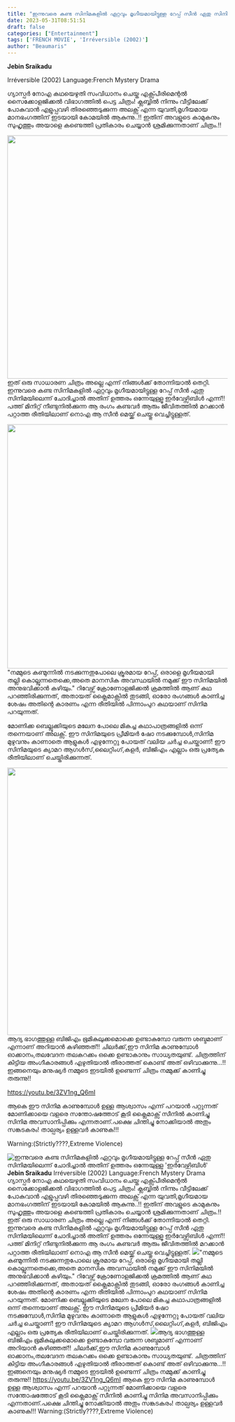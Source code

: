 ```yaml
---
title: "ഇന്നുവരെ കണ്ട സിനിമകളിൽ ഏറ്റവും മൃഗീയമായിട്ടുള്ള റേപ്പ് സീൻ ഏതു സിനിമയിലെന്ന് ചോദിച്ചാൽ അതിന് ഉത്തരം ഒന്നേയുള്ളൂ 'ഇർവേഴ്സിബിൾ'"
date: 2023-05-31T08:51:51
draft: false
categories: ["Entertainment"]
tags: ['FRENCH MOVIE', 'Irréversible (2002)']
author: "Beaumaris"
---
```


<strong>Jebin Sraikadu </strong>

Irréversible (2002)
Language:French
Mystery Drama

ഗ്യാസ്പർ നോഎ കഥയെഴുതി സംവിധാനം ചെയ്ത എക്സ്പീരിമെന്റൽ സൈക്കോളജിക്കൽ വിഭാഗത്തിൽ പെട്ട ചിത്രം! ക്ലബ്ബിൽ നിന്നും വീട്ടിലേക്ക് പോകുവാൻ എളുപ്പവഴി തിരഞ്ഞെടുക്കുന്ന അലക്സ് എന്ന യുവതി,മൃഗീയമായ മാനഭംഗത്തിന് ഇടയായി കോമയിൽ ആകുന്നു..!! ഇതിന് അവളുടെ കാമുകനും സുഹൃത്തും അയാളെ കണ്ടെത്തി പ്രതികാരം ചെയ്യാൻ ശ്രമിക്കുന്നതാണ് ചിത്രം.!!

<a href="https://cdn.boolokam.com/articles/2023/05/wwwwwww.jpg"><img class="size-full wp-image-397734 aligncenter" src="https://cdn.boolokam.com/articles/2023/05/wwwwwww.jpg" alt="" width="1000" height="555" /></a>ഇത് ഒരു സാധാരണ ചിത്രം അല്ലെ എന്ന് നിങ്ങൾക്ക് തോന്നിയാൽ തെറ്റി. ഇന്നുവരെ കണ്ട സിനിമകളിൽ ഏറ്റവും മൃഗീയമായിട്ടുള്ള റേപ്പ് സീൻ ഏതു സിനിമയിലെന്ന് ചോദിച്ചാൽ അതിന് ഉത്തരം ഒന്നേയുള്ളൂ ഇർവേഴ്സിബിൾ എന്ന്!! പത്ത് മിനിറ്റ് നീണ്ടുനിൽക്കുന്ന ആ രംഗം കണ്ടവർ ആരും ജീവിതത്തിൽ മറക്കാൻ പറ്റാത്ത രീതിയിലാണ് നൊഎ ആ സീൻ മെയ്ക്ക് ചെയ്തു വെച്ചിട്ടുള്ളത്.

<a href="https://cdn.boolokam.com/articles/2023/05/cscssss.png"><img class="wp-image-397735 aligncenter" src="https://cdn.boolokam.com/articles/2023/05/cscssss.png" alt="" width="1003" height="557" /></a>"നമ്മുടെ കണ്മുന്നിൽ നടക്കുന്നതുപോലെ ക്രൂരമായ റേപ്പ്, ഒരാളെ മൃഗീയമായി തല്ലി കൊല്ലുന്നതെക്കെ,അതെ മാനസിക അവസ്ഥയിൽ നമുക്ക് ഈ സിനിമയിൽ അനുഭവിക്കാൻ കഴിയും." റിവേഴ്സ് ക്രോണോളജിക്കൽ ക്രമത്തിൽ ആണ് കഥ പറഞ്ഞിരിക്കുന്നത്, അതായത് ക്ലൈമാക്സിൽ തുടങ്ങി, ഓരോ രംഗങ്ങൾ കാണിച്ച ശേഷം അതിന്റെ കാരണം എന്ന രീതിയിൽ പിന്നാംപുറ കഥയാണ് സിനിമ പറയുന്നത്.

മോണിക്ക ബെല്ലൂക്കിയുടെ മലേന പോലെ മികച്ച കഥാപാത്രങ്ങളിൽ ഒന്ന് തന്നെയാണ് അലക്സ്. ഈ സിനിമയുടെ പ്രീമിയർ ഷോ നടക്കുമ്പോൾ,സിനിമ മുഴുവനും കാണാതെ ആളുകൾ എഴുന്നേറ്റു പോയത് വലിയ ചർച്ച ചെയ്താണ്! ഈ സിനിമയുടെ ക്യാമറ ആഗൾസ്,ലൈറ്റിംഗ്,കളർ, ബിജിഎം എല്ലാം ഒരു പ്രത്യേക രീതിയിലാണ് ചെയ്തിരിക്കുന്നത്.

<a href="https://cdn.boolokam.com/articles/2023/05/gz99dbx9bbe31.jpg"><img class="wp-image-397736 aligncenter" src="https://cdn.boolokam.com/articles/2023/05/gz99dbx9bbe31.jpg" alt="" width="916" height="610" /></a>ആദ്യ ഭാഗത്തുള്ള ബിജിഎം ഭൂമികുലുക്കമൊക്കെ ഉണ്ടാകുമ്പോ വരുന്ന ശബ്ദമാണ് എന്നാണ് അറിയാൻ കഴിഞ്ഞത്!! ചിലർക്ക്,ഈ സിനിമ കാണുമ്പോൾ ഓക്കാനം,തലവേദന തലകറക്കം ഒക്കെ ഉണ്ടാകാനും സാധ്യതയുണ്ട്. ചിത്രത്തിന് കിട്ടിയ അംഗീകാരങ്ങൾ എഴുതിയാൽ തീരാത്തത് കൊണ്ട് അത് ഒഴിവാക്കുന്നു...!!
ഇങ്ങനെയും മനുഷ്യർ നമ്മുടെ ഇടയിൽ ഉണ്ടെന്ന് ചിത്രം നമ്മുക്ക് കാണിച്ചു തരുന്നു!!

https://youtu.be/3ZV1ng_Q6mI

ആകെ ഈ സിനിമ കാണുമ്പോൾ ഉള്ള ആശ്വാസം എന്ന് പറയാൻ പറ്റുന്നത് മോണിക്കായെ വളരെ സന്തോഷത്തോട് കൂടി ക്ലൈമാക്സ്‌ സീനിൽ കാണിച്ചു സിനിമ അവസാനിപ്പിക്കും എന്നതാണ്.പക്ഷെ ചിന്തിച്ചു നോക്കിയാൽ അതും സങ്കടകരം! താല്പര്യം ഉള്ളവർ കാണുക!!!

Warning:(Strictly????,Extreme Violence)


![ഇന്നുവരെ കണ്ട സിനിമകളിൽ ഏറ്റവും മൃഗീയമായിട്ടുള്ള റേപ്പ് സീൻ ഏതു സിനിമയിലെന്ന് ചോദിച്ചാൽ അതിന് ഉത്തരം ഒന്നേയുള്ളൂ 'ഇർവേഴ്സിബിൾ'](https://cdn.boolokam.com/articles/2023/05/wwwwwww.jpg)**Jebin Sraikadu** Irréversible (2002) Language:French Mystery Drama ഗ്യാസ്പർ നോഎ കഥയെഴുതി സംവിധാനം ചെയ്ത എക്സ്പീരിമെന്റൽ സൈക്കോളജിക്കൽ വിഭാഗത്തിൽ പെട്ട ചിത്രം! ക്ലബ്ബിൽ നിന്നും വീട്ടിലേക്ക് പോകുവാൻ എളുപ്പവഴി തിരഞ്ഞെടുക്കുന്ന അലക്സ് എന്ന യുവതി,മൃഗീയമായ മാനഭംഗത്തിന് ഇടയായി കോമയിൽ ആകുന്നു..!! ഇതിന് അവളുടെ കാമുകനും സുഹൃത്തും അയാളെ കണ്ടെത്തി പ്രതികാരം ചെയ്യാൻ ശ്രമിക്കുന്നതാണ് ചിത്രം.!! [](https://cdn.boolokam.com/articles/2023/05/wwwwwww.jpg)ഇത് ഒരു സാധാരണ ചിത്രം അല്ലെ എന്ന് നിങ്ങൾക്ക് തോന്നിയാൽ തെറ്റി. ഇന്നുവരെ കണ്ട സിനിമകളിൽ ഏറ്റവും മൃഗീയമായിട്ടുള്ള റേപ്പ് സീൻ ഏതു സിനിമയിലെന്ന് ചോദിച്ചാൽ അതിന് ഉത്തരം ഒന്നേയുള്ളൂ ഇർവേഴ്സിബിൾ എന്ന്!! പത്ത് മിനിറ്റ് നീണ്ടുനിൽക്കുന്ന ആ രംഗം കണ്ടവർ ആരും ജീവിതത്തിൽ മറക്കാൻ പറ്റാത്ത രീതിയിലാണ് നൊഎ ആ സീൻ മെയ്ക്ക് ചെയ്തു വെച്ചിട്ടുള്ളത്. [![](https://cdn.boolokam.com/articles/2023/05/cscssss.png)](https://cdn.boolokam.com/articles/2023/05/cscssss.png)"നമ്മുടെ കണ്മുന്നിൽ നടക്കുന്നതുപോലെ ക്രൂരമായ റേപ്പ്, ഒരാളെ മൃഗീയമായി തല്ലി കൊല്ലുന്നതെക്കെ,അതെ മാനസിക അവസ്ഥയിൽ നമുക്ക് ഈ സിനിമയിൽ അനുഭവിക്കാൻ കഴിയും." റിവേഴ്സ് ക്രോണോളജിക്കൽ ക്രമത്തിൽ ആണ് കഥ പറഞ്ഞിരിക്കുന്നത്, അതായത് ക്ലൈമാക്സിൽ തുടങ്ങി, ഓരോ രംഗങ്ങൾ കാണിച്ച ശേഷം അതിന്റെ കാരണം എന്ന രീതിയിൽ പിന്നാംപുറ കഥയാണ് സിനിമ പറയുന്നത്. മോണിക്ക ബെല്ലൂക്കിയുടെ മലേന പോലെ മികച്ച കഥാപാത്രങ്ങളിൽ ഒന്ന് തന്നെയാണ് അലക്സ്. ഈ സിനിമയുടെ പ്രീമിയർ ഷോ നടക്കുമ്പോൾ,സിനിമ മുഴുവനും കാണാതെ ആളുകൾ എഴുന്നേറ്റു പോയത് വലിയ ചർച്ച ചെയ്താണ്! ഈ സിനിമയുടെ ക്യാമറ ആഗൾസ്,ലൈറ്റിംഗ്,കളർ, ബിജിഎം എല്ലാം ഒരു പ്രത്യേക രീതിയിലാണ് ചെയ്തിരിക്കുന്നത്. [![](https://cdn.boolokam.com/articles/2023/05/gz99dbx9bbe31.jpg)](https://cdn.boolokam.com/articles/2023/05/gz99dbx9bbe31.jpg)ആദ്യ ഭാഗത്തുള്ള ബിജിഎം ഭൂമികുലുക്കമൊക്കെ ഉണ്ടാകുമ്പോ വരുന്ന ശബ്ദമാണ് എന്നാണ് അറിയാൻ കഴിഞ്ഞത്!! ചിലർക്ക്,ഈ സിനിമ കാണുമ്പോൾ ഓക്കാനം,തലവേദന തലകറക്കം ഒക്കെ ഉണ്ടാകാനും സാധ്യതയുണ്ട്. ചിത്രത്തിന് കിട്ടിയ അംഗീകാരങ്ങൾ എഴുതിയാൽ തീരാത്തത് കൊണ്ട് അത് ഒഴിവാക്കുന്നു...!! ഇങ്ങനെയും മനുഷ്യർ നമ്മുടെ ഇടയിൽ ഉണ്ടെന്ന് ചിത്രം നമ്മുക്ക് കാണിച്ചു തരുന്നു!! https://youtu.be/3ZV1ng_Q6mI ആകെ ഈ സിനിമ കാണുമ്പോൾ ഉള്ള ആശ്വാസം എന്ന് പറയാൻ പറ്റുന്നത് മോണിക്കായെ വളരെ സന്തോഷത്തോട് കൂടി ക്ലൈമാക്സ്‌ സീനിൽ കാണിച്ചു സിനിമ അവസാനിപ്പിക്കും എന്നതാണ്.പക്ഷെ ചിന്തിച്ചു നോക്കിയാൽ അതും സങ്കടകരം! താല്പര്യം ഉള്ളവർ കാണുക!!! Warning:(Strictly????,Extreme Violence)
